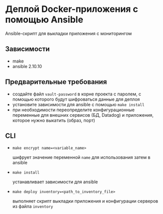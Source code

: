 # Деплой Docker-приложения с помощью Ansible
Ansible-скрипт для выкладки приложения с мониторингом

## Зависимости
* make
* ansible 2.10.10

## Предварительные требования
* создайте файл `vault-password` в корне проекта с паролем, с помощью которого будут шифроваться данные для деплоя
* установите зависимости для ansible с помощью `make install`
* при необходимости переопределите конфигурационные переменные для внешних сервисов (БД, Datadog) и приложения,
  которое нужно выкатить (образ, порт)

## CLI
* `make encrypt name=<variable_name>`

  шифрует значение переменной `name` для использования затем в ansible

* `make install`

  устанавливает зависимости для ansible

* `make deploy inventory=<path_to_inventory_file>`
  
  выполняет скрипт выкладки приложения и конфигурации серверов из файла `inventory`

